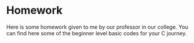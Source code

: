 # Homework
Here is some homework given to me by our professor in our college.
You can find here some of the beginner level basic codes for your C journey.
